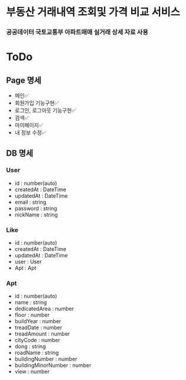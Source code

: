 # 부동산 거래내역 조회및 가격 비교 서비스

### 공공데이터 국토교통부 아파트매매 실거래 상세 자료 사용

# ToDo

## Page 명세

- 메인✅
- 회원가입 기능구현✅
- 로그인, 로그아웃 기능구현✅
- 검색✅
- 마이페이지✅
- 내 정보 수정✅

## DB 명세

### User

- id : number(auto)
- createdAt : DateTime
- updatedAt : DateTime
- email : string
- password : string
- nickName : string

### Like

- id : number(auto)
- createdAt : DateTime
- updatedAt : DateTime
- user : User
- Apt : Apt

### Apt

- id : number(auto)
- name : string
- dedicatedArea : number
- floor : number
- buildYear : number
- treadDate : number
- treadAmount : number
- cityCode : number
- dong : string
- roadName : string
- buildingNumber : number
- buildingMinorNumber : number
- view : number
